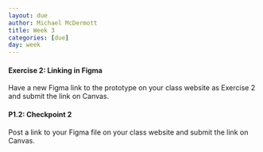 ```yaml
---
layout: due
author: Michael McDermott
title: Week 3
categories: [due]
day: week
---
```

#### Exercise 2: Linking in Figma
Have a new Figma link to the prototype on your class website as Exercise 2 and submit the link on Canvas.

#### P1.2: Checkpoint 2
Post a link to your Figma file on your class website and submit the link on Canvas.

